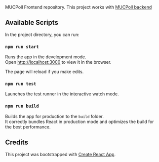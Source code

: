 MUCPoll Frontend repository. This project works with [MUCPoll backend](https://github.com/monkey-underground-coders/mucpoll-spring)

## Available Scripts

In the project directory, you can run:

### `npm run start`

Runs the app in the development mode.<br />
Open [http://localhost:3000](http://localhost:3000) to view it in the browser.

The page will reload if you make edits.<br />

### `npm run test`

Launches the test runner in the interactive watch mode.<br />

### `npm run build`

Builds the app for production to the `build` folder.<br />
It correctly bundles React in production mode and optimizes the build for the best performance.

## Credits

This project was bootstrapped with [Create React App](https://github.com/facebook/create-react-app).

